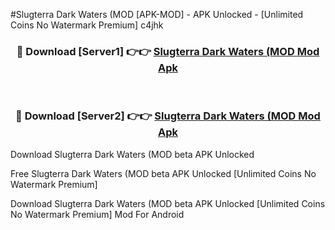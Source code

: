 #Slugterra Dark Waters (MOD [APK-MOD] - APK Unlocked - [Unlimited Coins No Watermark Premium] c4jhk



<div align="center">

<h3>🔴 Download [Server1] 👉👉 <a href="https://momento.my/?title=Slugterra_Dark_Waters_(MOD">Slugterra Dark Waters (MOD Mod Apk</a></h3><br>

<h3>🔴 Download [Server2] 👉👉 <a href="https://momento.my/?title=Slugterra_Dark_Waters_(MOD">Slugterra Dark Waters (MOD Mod Apk</a></h3>
</div>



Download Slugterra Dark Waters (MOD beta APK Unlocked

Free Slugterra Dark Waters (MOD beta APK Unlocked [Unlimited Coins No Watermark Premium]

Download Slugterra Dark Waters (MOD beta APK Unlocked [Unlimited Coins No Watermark Premium] Mod For Android
